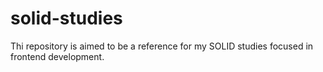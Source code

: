 # solid-studies
Thi repository is aimed to be a reference for my SOLID studies focused in frontend development.
